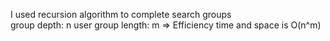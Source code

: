 I used  recursion algorithm to complete search groups  
group depth: n
user group length: m
=> Efficiency time and space is O(n^m)
